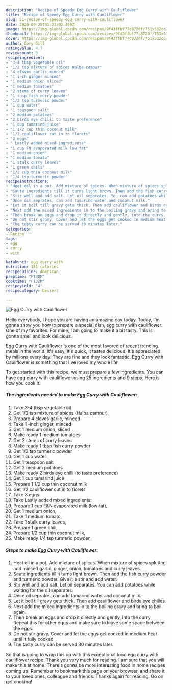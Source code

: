 ```yaml
---
description: "Recipe of Speedy Egg Curry with Cauliflower"
title: "Recipe of Speedy Egg Curry with Cauliflower"
slug: 51-recipe-of-speedy-egg-curry-with-cauliflower
date: 2020-09-25T01:23:02.499Z
image: https://img-global.cpcdn.com/recipes/9f43ffbf77c8720f/751x532cq70/egg-curry-with-cauliflower-recipe-main-photo.jpg
thumbnail: https://img-global.cpcdn.com/recipes/9f43ffbf77c8720f/751x532cq70/egg-curry-with-cauliflower-recipe-main-photo.jpg
cover: https://img-global.cpcdn.com/recipes/9f43ffbf77c8720f/751x532cq70/egg-curry-with-cauliflower-recipe-main-photo.jpg
author: Cory Gill
ratingvalue: 4.7
reviewcount: 9
recipeingredient:
- "3-4 tbsp vegetable oil"
- "1/2 tsp mixture of spices Halba campur"
- "4 cloves garlic minced"
- "1 inch ginger minced"
- "1 medium onion sliced"
- "1 medium tomatoes"
- "2 stems of curry leaves"
- "1 tbsp fish curry powder"
- "1/2 tsp turmeric powder"
- "1 cup water"
- "1 teaspoon salt"
- "2 medium potatoes"
- "2 birds eye chilli to taste preference"
- "1 cup tamarind juice"
- "1 1/2 cup thin coconut milk"
- "1/2 cauliflower cut in to florets"
- "3 eggs"
- " Lastly added mixed ingredients"
- "1 cup FN evaporated milk low fat"
- "1 medium onion"
- "1 medium tomato"
- "1 stalk curry leaves"
- "1 green chili"
- "1/2 cup thin coconut milk"
- "1/4 tsp turmeric powder"
recipeinstructions:
- "Heat oil in a pot. Add mixture of spices. When mixture of spices splutter, add minced garlic, ginger, onion, tomatoes and curry leaves."
- "Saute ingredients till it turns light brown. Then add the fish curry powder and turmeric powder. Give it a stir and add water."
- "Stir well and add salt. Let oil separates. You can add potatoes while waiting for the oil separates."
- "Once oil seprates, can add tamarind water and coconut milk."
- "Let it boil till gravy gets thick. Then add cauliflower and birds eye chilies."
- "Next add the mixed ingredients in to the boiling gravy and bring to boil again."
- "Then break an eggs and drop it directly and gently, into the curry. Repeat this for other eggs and make sure to leave some space between the eggs."
- "Do not stir gravy. Cover and let the eggs get cooked in medium heat until it fully cooked."
- "The tasty curry can be served 30 minutes later."
categories:
- Recipe
tags:
- egg
- curry
- with

katakunci: egg curry with 
nutrition: 181 calories
recipecuisine: American
preptime: "PT30M"
cooktime: "PT32M"
recipeyield: "4"
recipecategory: Dessert

---
```



![Egg Curry with Cauliflower](https://img-global.cpcdn.com/recipes/9f43ffbf77c8720f/751x532cq70/egg-curry-with-cauliflower-recipe-main-photo.jpg)

Hello everybody, I hope you are having an amazing day today. Today, I'm gonna show you how to prepare a special dish, egg curry with cauliflower. One of my favorites. For mine, I am going to make it a bit tasty. This is gonna smell and look delicious.

Egg Curry with Cauliflower is one of the most favored of recent trending meals in the world. It's easy, it's quick, it tastes delicious. It's appreciated by millions every day. They are fine and they look fantastic. Egg Curry with Cauliflower is something that I've loved my whole life.




To get started with this recipe, we must prepare a few ingredients. You can have egg curry with cauliflower using 25 ingredients and 9 steps. Here is how you cook it.

<!--inarticleads1-->

##### The ingredients needed to make Egg Curry with Cauliflower:

1. Take 3-4 tbsp vegetable oil
1. Get 1/2 tsp mixture of spices (Halba campur)
1. Prepare 4 cloves garlic, minced
1. Take 1 -inch ginger, minced
1. Get 1 medium onion, sliced
1. Make ready 1 medium tomatoes
1. Get 2 stems of curry leaves
1. Make ready 1 tbsp fish curry powder
1. Get 1/2 tsp turmeric powder
1. Get 1 cup water
1. Get 1 teaspoon salt
1. Get 2 medium potatoes
1. Make ready 2 birds eye chilli (to taste preference)
1. Get 1 cup tamarind juice
1. Prepare 1 1/2 cup thin coconut milk
1. Get 1/2 cauliflower cut in to florets
1. Take 3 eggs
1. Take  Lastly added mixed ingredients:
1. Prepare 1 cup F&amp;N evaporated milk (low fat),
1. Get 1 medium onion,
1. Take 1 medium tomato,
1. Take 1 stalk curry leaves,
1. Prepare 1 green chili,
1. Prepare 1/2 cup thin coconut milk,
1. Make ready 1/4 tsp turmeric powder,




<!--inarticleads2-->

##### Steps to make Egg Curry with Cauliflower:

1. Heat oil in a pot. Add mixture of spices. When mixture of spices splutter, add minced garlic, ginger, onion, tomatoes and curry leaves.
1. Saute ingredients till it turns light brown. Then add the fish curry powder and turmeric powder. Give it a stir and add water.
1. Stir well and add salt. Let oil separates. You can add potatoes while waiting for the oil separates.
1. Once oil seprates, can add tamarind water and coconut milk.
1. Let it boil till gravy gets thick. Then add cauliflower and birds eye chilies.
1. Next add the mixed ingredients in to the boiling gravy and bring to boil again.
1. Then break an eggs and drop it directly and gently, into the curry. Repeat this for other eggs and make sure to leave some space between the eggs.
1. Do not stir gravy. Cover and let the eggs get cooked in medium heat until it fully cooked.
1. The tasty curry can be served 30 minutes later.




So that is going to wrap this up with this exceptional food egg curry with cauliflower recipe. Thank you very much for reading. I am sure that you will make this at home. There's gonna be more interesting food in home recipes coming up. Remember to bookmark this page on your browser, and share it to your loved ones, colleague and friends. Thanks again for reading. Go on get cooking!
